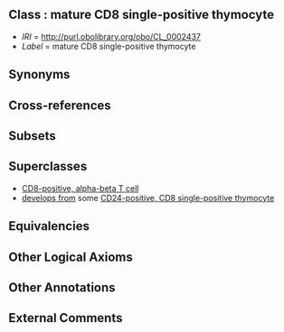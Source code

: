 
## Class : mature CD8 single-positive thymocyte

 * *IRI* = http://purl.obolibrary.org/obo/CL_0002437
 * *Label* = mature CD8 single-positive thymocyte

## Synonyms


## Cross-references


## Subsets


## Superclasses

 * [CD8-positive, alpha-beta T cell](../../CL/25/CL_0000625.md)
 * [develops from](../../RO/02/RO_0002202.md) some [CD24-positive, CD8 single-positive thymocyte](../../CL/34/CL_0002434.md)

## Equivalencies


## Other Logical Axioms


## Other Annotations


## External Comments

